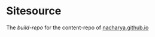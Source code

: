 # Sitesource

The *build-repo* for the content-repo of [nacharya.github.io](https://nacharya.github.io)


